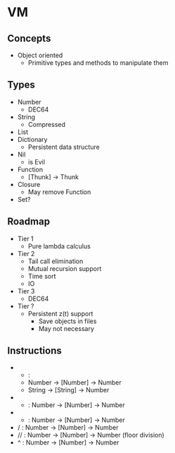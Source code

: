 # VM

## Concepts

- Object oriented
  - Primitive types and methods to manipulate them

## Types

- Number
  - DEC64
- String
  - Compressed
- List
- Dictionary
  - Persistent data structure
- Nil
  - is Evil
- Function
  - [Thunk] -> Thunk
- Closure
  - May remove Function
- Set?

## Roadmap

- Tier 1
  - Pure lambda calculus
- Tier 2
  - Tail call elimination
  - Mutual recursion support
  - Time sort
  - IO
- Tier 3
  - DEC64
- Tier ?
  - Persistent z(t) support
    - Save objects in files
    - May not necessary

## Instructions

- + :
  - Number -> [Number] -> Number
  - String -> [String] -> Number
- - : Number -> [Number] -> Number
- * : Number -> [Number] -> Number
- / : Number -> [Number] -> Number
- // : Number -> [Number] -> Number (floor division)
- ^ : Number -> [Number] -> Number

